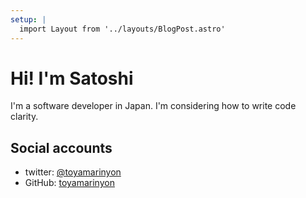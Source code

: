 ```yaml
---
setup: |
  import Layout from '../layouts/BlogPost.astro'
---
```


# Hi! I'm Satoshi

I'm a software developer in Japan. I'm considering how to write code clarity.

## Social accounts

- twitter: [@toyamarinyon](https://twitter.com/toyamarinyon)
- GitHub: [toyamarinyon](https://github.com/toyamarinyon)
